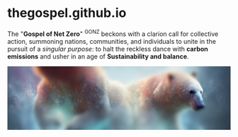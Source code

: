# thegospel.github.io

The "<b>Gospel of Net Zero</b>" <sup>GONZ</sup> beckons with a clarion call for collective action, summoning nations, communities, and individuals to unite in the pursuit of a <i>singular purpose</i>: to halt the reckless dance with <b>carbon emissions</b> and usher in an age of <b>Sustainability and balance</b>.

![READMEBLING](rmbling.jpg)


